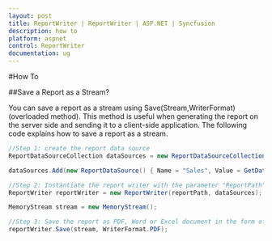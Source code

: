 ```yaml
---
layout: post
title: ReportWriter | ReportWriter | ASP.NET | Syncfusion
description: how to
platform: aspnet
control: ReportWriter
documentation: ug
---
```


#How To

##Save a Report as a Stream?

You can save a report as a stream using Save(Stream,WriterFormat) (overloaded method). This method is useful when generating the report on the server side and sending it to a client-side application. The following code explains how to save a report as a stream.

~~~csharp
//Step 1: create the report data source
ReportDataSourceCollection dataSources = new ReportDataSourceCollection();

dataSources.Add(new ReportDataSource() { Name = "Sales", Value = GetDataSource() });

//Step 2: Instantiate the report writer with the parameter "ReportPath" and ReportDataSource Collection
ReportWriter reportWriter = new ReportWriter(reportPath, dataSources);

MemoryStream stream = new MemoryStream();

//Step 3: Save the report as PDF, Word or Excel document in the form of stream contents
reportWriter.Save(stream, WriterFormat.PDF);

~~~
